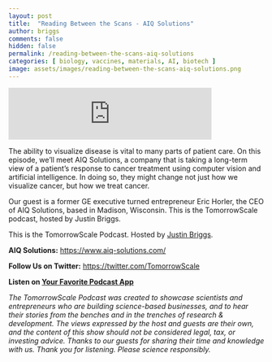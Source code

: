 ```yaml
---
layout: post
title:  "Reading Between the Scans - AIQ Solutions"
author: briggs
comments: false
hidden: false
permalink: /reading-between-the-scans-aiq-solutions
categories: [ biology, vaccines, materials, AI, biotech ]
image: assets/images/reading-between-the-scans-aiq-solutions.png
---
```


<iframe src="https://anchor.fm/tomorrowscale/embed/episodes/Reading-Between-the-Scans---AIQ-Solutions-eatc88" height="102px" width="400px" frameborder="0" scrolling="no"></iframe>

The ability to visualize disease is vital to many parts of patient care. On this episode, we’ll meet AIQ Solutions, a company that is taking a long-term view of a patient’s response to cancer treatment using computer vision and artificial intelligence. In doing so, they might change not just how we visualize cancer, but how we treat cancer.

Our guest is a former GE executive turned entrepreneur Eric Horler, the CEO of AIQ Solutions, based in Madison, Wisconsin. This is the TomorrowScale podcast, hosted by Justin Briggs.

This is the TomorrowScale Podcast. Hosted by [Justin Briggs](https://www.linkedin.com/in/briggsly).

**AIQ Solutions:** https://www.aiq-solutions.com/

**Follow Us on Twitter:** https://twitter.com/TomorrowScale

**Listen on [Your Favorite Podcast App](https://anchor.fm/tomorrowscale/)**

*The TomorrowScale Podcast was created to showcase scientists and entrepreneurs who are building science-based businesses, and to hear their stories from the benches and in the trenches of research & development. The views expressed by the host and guests are their own, and the content of this show should not be considered legal, tax, or investing advice. Thanks to our guests for sharing their time and knowledge with us. Thank you for listening. Please science responsibly.*